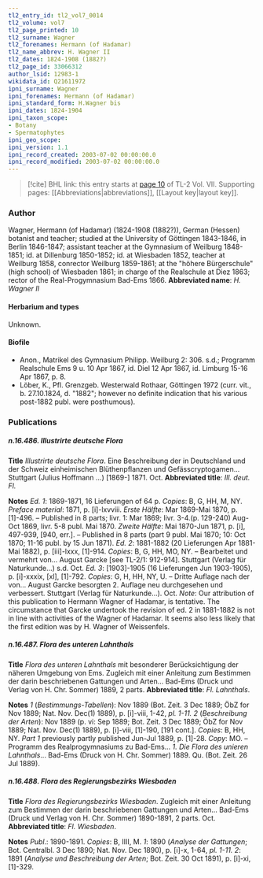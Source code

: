 ```yaml
---
tl2_entry_id: tl2_vol7_0014
tl2_volume: vol7
tl2_page_printed: 10
tl2_surname: Wagner
tl2_forenames: Hermann (of Hadamar)
tl2_name_abbrev: H. Wagner II
tl2_dates: 1824-1908 (1882?)
tl2_page_id: 33066312
author_lsid: 12983-1
wikidata_id: Q21611972
ipni_surname: Wagner
ipni_forenames: Hermann (of Hadamar)
ipni_standard_form: H.Wagner bis
ipni_dates: 1824-1904
ipni_taxon_scope: 
- Botany
- Spermatophytes
ipni_geo_scope: 
ipni_version: 1.1
ipni_record_created: 2003-07-02 00:00:00.0
ipni_record_modified: 2003-07-02 00:00:00.0
---
```



> [!cite] BHL link: this entry starts at [page 10](https://www.biodiversitylibrary.org/page/33066312) of TL-2 Vol. VII.
> Supporting pages: [[Abbreviations|abbreviations]], [[Layout key|layout key]].

### Author

Wagner, Hermann (of Hadamar) (1824-1908 (1882?)), German (Hessen) botanist and teacher; studied at the University of Göttingen 1843-1846, in Berlin 1846-1847; assistant teacher at the Gymnasium of Weilburg 1848-1851; id. at Dillenburg 1850-1852; id. at Wiesbaden 1852, teacher at Weilburg 1858, conrector Weilburg 1859-1861; at the "höhere Bürgerschule" (high school) of Wiesbaden 1861; in charge of the Realschule at Diez 1863; rector of the Real-Progymnasium Bad-Ems 1866. 
**Abbreviated name**: *H. Wagner II*

#### Herbarium and types

Unknown.

#### Biofile

- Anon., Matrikel des Gymnasium Philipp. Weilburg 2: 306. s.d.; Programm Realschule Ems 9 u. 10 Apr 1867, id. Diel 12 Apr 1867, id. Limburg 15-16 Apr 1867, p. 8.
- Löber, K., Pfl. Grenzgeb. Westerwald Rothaar, Göttingen 1972 (curr. vit., b. 27.10.1824, d. "1882"; however no definite indication that his various post-1882 publ. were posthumous).

### Publications

##### n.16.486. Illustrirte deutsche Flora

**Title**
*Illustrirte deutsche Flora*. Eine Beschreibung der in Deutschland und der Schweiz einheimischen Blüthenpflanzen und Gefässcryptogamen... Stuttgart (Julius Hoffmann ...) \[1869-\] 1871. Oct.
**Abbreviated title**: *Ill. deut. Fl.*

**Notes**
*Ed. 1*: 1869-1871, 16 Lieferungen of 64 p. *Copies*: B, G, HH, M, NY.
*Preface material*: 1871, p. \[i\]-lxvviii.
*Erste Hälfte*: Mar 1869-Mai 1870, p. \[1\]-496. – Published in 8 parts; livr. 1: Mar 1869; livr. 3-4.(p. 129-240) Aug-Oct 1869, livr. 5-8 publ. Mai 1870.
*Zweite Hälfte*: Mai 1870-Jun 1871, p. \[i\], 497-939, \[940, err.\]. – Published in 8 parts (part 9 publ. Mai 1870; 10: Oct 1870; 11-16 publ. by 15 Jun 1871).
*Ed. 2*: 1881-1882 (20 Lieferungen Apr 1881-Mai 1882), p. \[iii\]-lxxx, \[1\]-914. *Copies*: B, G, HH, MO, NY. – Bearbeitet und vermehrt von... August Garcke \[see TL-2/1: 912-914\]. Stuttgart (Verlag für Naturkunde...) s.d. Oct.
*Ed. 3*: \[1903\]-1905 (16 Lieferungen Jun 1903-1905), p. \[i\]-xxxix, \[xl\], \[1\]-792. *Copies*: G, H, HH, NY, U. – Dritte Auflage nach der von... August Garcke besorgten 2. Auflage neu durchgesehen und verbessert. Stuttgart (Verlag für Naturkunde...). Oct.
*Note*: Our attribution of this publication to Hermann Wagner of Hadamar, is tentative. The circumstance that Garcke undertook the revision of ed. 2 in 1881-1882 is not in line with activities of the Wagner of Hadamar. It seems also less likely that the first edition was by H. Wagner of Weissenfels.

##### n.16.487. Flora des unteren Lahnthals

**Title**
*Flora des unteren Lahnthals* mit besonderer Berücksichtigung der näheren Umgebung von Ems. Zugleich mit einer Anleitung zum Bestimmen der darin beschriebenen Gattungen und Arten... Bad-Ems (Druck und Verlag von H. Chr. Sommer) 1889, 2 parts.
**Abbreviated title**: *Fl. Lahnthals*.

**Notes**
*1* (*Bestimmungs-Tabellen*): Nov 1889 (Bot. Zeit. 3 Dec 1889; ÖbZ for Nov 1889; Nat. Nov. Dec(1) 1889), p. \[i\]-viii, 1-42, *pl. 1-11.*
*2* (*Beschreibung der Arten*): Nov 1889 (p. vi: Sep 1889; Bot. Zeit. 3 Dec 1889; ÖbZ for Nov 1889; Nat. Nov. Dec(1) 1889), p. \[i\]-viii, \[1\]-190, \[191 cont.\].
*Copies*: B, HH, NY.
*Part 1* previously partly published Jun-Jul 1889, p. \[1\]-28. *Copy*: MO. – Programm des Realprogymnasiums zu Bad-Ems...
*1. Die Flora des unieren Lahnthals*... Bad-Ems (Druck von H. Chr. Sommer) 1889. Qu.
(Bot. Zeit. 26 Jul 1889).

##### n.16.488. Flora des Regierungsbezirks Wiesbaden

**Title**
*Flora des Regierungsbezirks Wiesbaden*. Zugleich mit einer Anleitung zum Bestimmen der darin beschriebenen Gattungen und Arten... Bad-Ems (Druck und Verlag von H. Chr. Sommer) 1890-1891, 2 parts. Oct.
**Abbreviated title**: *Fl. Wiesbaden*.

**Notes**
*Publ*.: 1890-1891. *Copies*: B, IIII, M.
*1*: 1890 (*Analyse der Gattungen*; Bot. Centralbl. 3 Dec 1890; Nat. Nov. Dec 1890), p. \[i\]-x, 1-64, *pl. 1-11.*
*2*: 1891 (*Analyse und Beschreibung der Arten*; Bot. Zeit. 30 Oct 1891), p. \[i\]-xi, \[1\]-329.

